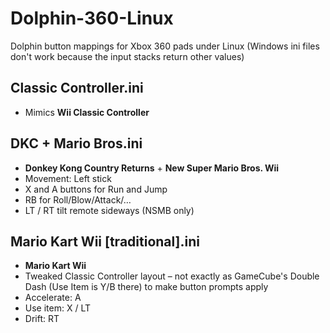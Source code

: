 # Dolphin-360-Linux
Dolphin button mappings for Xbox 360 pads under Linux (Windows ini files don't work because the input stacks return other values)

Classic Controller.ini
----------------------
* Mimics **Wii Classic Controller**

DKC + Mario Bros.ini
--------------------
* **Donkey Kong Country Returns** + **New Super Mario Bros. Wii**
* Movement: Left stick
* X and A buttons for Run and Jump
* RB for Roll/Blow/Attack/…
* LT / RT tilt remote sideways (NSMB only)

Mario Kart Wii [traditional].ini
--------------------------------
* **Mario Kart Wii**
* Tweaked Classic Controller layout – not exactly as GameCube's Double Dash (Use Item is Y/B there) to make button prompts apply
* Accelerate: A
* Use item: X / LT
* Drift: RT
